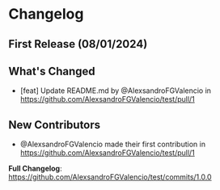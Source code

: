 # Changelog

## First Release (08/01/2024)
## What's Changed
* [feat] Update README.md by @AlexsandroFGValencio in https://github.com/AlexsandroFGValencio/test/pull/1

## New Contributors
* @AlexsandroFGValencio made their first contribution in https://github.com/AlexsandroFGValencio/test/pull/1

**Full Changelog**: https://github.com/AlexsandroFGValencio/test/commits/1.0.0